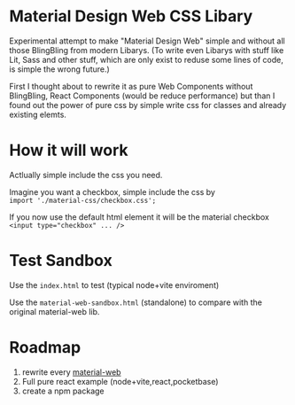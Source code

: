 # Material Design Web CSS Libary

Experimental attempt to make "Material Design Web" simple and without all those BlingBling from modern Libarys.
(To write even Libarys with stuff like Lit, Sass and other stuff, which are only exist to reduse some lines of code, is simple the wrong future.)

First I thought about to rewrite it as pure Web Components without BlingBling, React Components (would be reduce performance) but than I found out the power of pure css by simple write css for classes and already existing elemts.

# How it will work

Actlually simple include the css you need.

Imagine you want a checkbox, simple include the css by  
`import './material-css/checkbox.css';`  

If you now use the default html element it will be the material checkbox  
`<input type="checkbox" ... />`

# Test Sandbox

Use the `index.html` to test (typical node+vite enviroment)

Use the `material-web-sandbox.html` (standalone) to compare with the original material-web lib.

# Roadmap

1. rewrite every [material-web](https://github.com/material-components/material-web)
3. Full pure react example (node+vite,react,pocketbase)
2. create a npm package